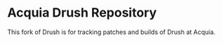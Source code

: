 # Acquia Drush Repository

This fork of Drush is for tracking patches and builds of Drush at Acquia.